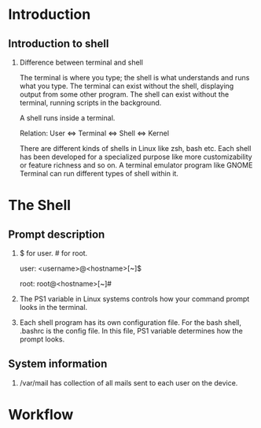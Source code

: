 # Introduction

## Introduction to shell

1. Difference between terminal and shell

    The terminal is where you type; the shell is what understands and runs what you type. The terminal can exist without the shell, displaying output from some other program. The shell can exist without the terminal, running scripts in the background. 

    A shell runs inside a terminal. 

    Relation: User <=> Terminal <=> Shell <=> Kernel

    There are different kinds of shells in Linux like zsh, bash etc. Each shell has been developed for a specialized purpose like more customizability or feature richness and so on. A terminal emulator program like GNOME Terminal can run different types of shell within it. 

# The Shell

## Prompt description

1. $ for user. # for root.

    user: \<username\>@\<hostname\>[~]$

    root: root@\<hostname\>[~]#

1. The PS1 variable in Linux systems controls how your command prompt looks in the terminal.

1. Each shell program has its own configuration file. For the bash shell, .bashrc is the config file. In this file, PS1 variable determines how the prompt looks. 

## System information
1. /var/mail has collection of all mails sent to each user on the device. 

# Workflow
